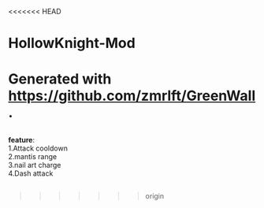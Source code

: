 <<<<<<< HEAD
# HollowKnight-Mod

Generated with https://github.com/zmrlft/GreenWall.
=======
##
**feature**:\
1.Attack cooldown\
2.mantis range\
3.nail art charge\
4.Dash attack
##
>>>>>>> origin
